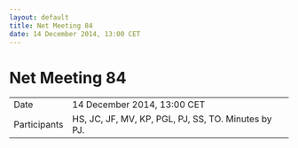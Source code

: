 ```yaml
---
layout: default
title: Net Meeting 84
date: 14 December 2014, 13:00 CET
---
```



# Net Meeting 84

|||
|---|---|
| Date | 14 December 2014, 13:00 CET |
| Participants | HS, JC, JF, MV, KP, PGL, PJ, SS, TO. Minutes by PJ. |

